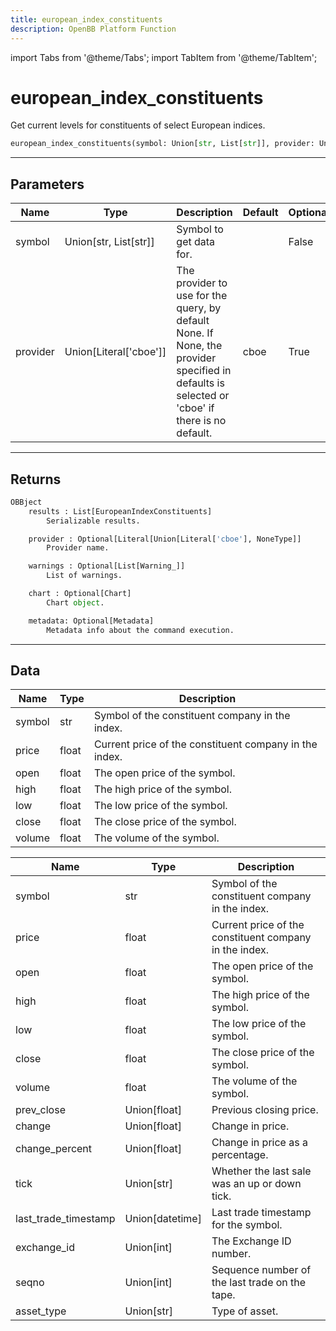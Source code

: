 ```yaml
---
title: european_index_constituents
description: OpenBB Platform Function
---
```


import Tabs from '@theme/Tabs';
import TabItem from '@theme/TabItem';

# european_index_constituents

Get  current levels for constituents of select European indices.

```python wordwrap
european_index_constituents(symbol: Union[str, List[str]], provider: Union[Literal[str]] = cboe)
```

---

## Parameters

<Tabs>
<TabItem value="standard" label="Standard">

| Name | Type | Description | Default | Optional |
| ---- | ---- | ----------- | ------- | -------- |
| symbol | Union[str, List[str]] | Symbol to get data for. |  | False |
| provider | Union[Literal['cboe']] | The provider to use for the query, by default None. If None, the provider specified in defaults is selected or 'cboe' if there is no default. | cboe | True |
</TabItem>

</Tabs>

---

## Returns

```python wordwrap
OBBject
    results : List[EuropeanIndexConstituents]
        Serializable results.

    provider : Optional[Literal[Union[Literal['cboe'], NoneType]]
        Provider name.

    warnings : Optional[List[Warning_]]
        List of warnings.

    chart : Optional[Chart]
        Chart object.

    metadata: Optional[Metadata]
        Metadata info about the command execution.
```

---

## Data

<Tabs>
<TabItem value="standard" label="Standard">

| Name | Type | Description |
| ---- | ---- | ----------- |
| symbol | str | Symbol of the constituent company in the index. |
| price | float | Current price of the constituent company in the index. |
| open | float | The open price of the symbol. |
| high | float | The high price of the symbol. |
| low | float | The low price of the symbol. |
| close | float | The close price of the symbol. |
| volume | float | The volume of the symbol. |
</TabItem>

<TabItem value='cboe' label='cboe'>

| Name | Type | Description |
| ---- | ---- | ----------- |
| symbol | str | Symbol of the constituent company in the index. |
| price | float | Current price of the constituent company in the index. |
| open | float | The open price of the symbol. |
| high | float | The high price of the symbol. |
| low | float | The low price of the symbol. |
| close | float | The close price of the symbol. |
| volume | float | The volume of the symbol. |
| prev_close | Union[float] | Previous closing  price. |
| change | Union[float] | Change in price. |
| change_percent | Union[float] | Change in price as a percentage. |
| tick | Union[str] | Whether the last sale was an up or down tick. |
| last_trade_timestamp | Union[datetime] | Last trade timestamp for the symbol. |
| exchange_id | Union[int] | The Exchange ID number. |
| seqno | Union[int] | Sequence number of the last trade on the tape. |
| asset_type | Union[str] | Type of asset. |
</TabItem>

</Tabs>

